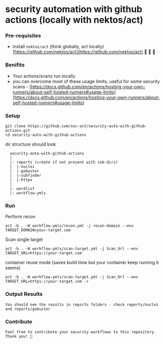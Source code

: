 # security automation with github actions (locally with nektos/act)

### Pre-requisites
  - install `nektos/act` (think globally, act locally) [https://github.com/nektos/act](https://github.com/nektos/act) :clap: :clap: :handshake:

### Benifits
  - Your actions/scans run locally
  - you can overcome most of these usage limits, useful for some security scans - [https://docs.github.com/en/actions/hosting-your-own-runners/about-self-hosted-runners#usage-limits](https://docs.github.com/en/actions/hosting-your-own-runners/about-self-hosted-runners#usage-limits)

### Setup
```
git clone https://github.com/sec-act/security-auto-with-github-actions.git
cd security-auto-with-github-actions
```
dir structure should look
```
  security-auto-with-github-actions
  |
  |- reports (create if not present with sub-dirs)
  |  |-nuclei
  |  |-gobuster
  |  |-subfinder
  |  |-httpx
  |
  |- wordlist
  |- workflow-ymls
```
### Run

Perform recon
```
act -b . -W workflow-ymls/recon.yml -j recon-domain --env TARGET_DOMAIN=your-target.com
```

Scan single target
```
act -b . -W workflow-ymls/scan-target.yml -j Scan_Url --env TARGET_URL=https://your-target.com
```

container reuse mode (saves build time but your container keep running it seems)
```
act -b . -W workflow-ymls/scan-target.yml -j Scan_Url --env TARGET_URL=https://your-target.com -r
```

### Output Results
```
You should see the results in reports folders - check reports/nuclei and reports/gobuster
```

### Contribute
```
Feel free to contribute your security workflows to this repository. Thank you! 🙏 
```


